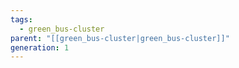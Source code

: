 ```yaml
---
tags:
  - green_bus-cluster
parent: "[[green_bus-cluster|green_bus-cluster]]"
generation: 1
---
```

